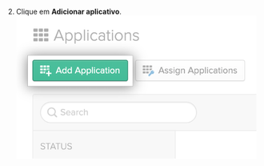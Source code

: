 2. Clique em **Adicionar aplicativo**. ![Botão "Adicionar aplicativo" na aba Aplicativos do painel do Okta](/assets/images/help/saml/okta-add-application.png)
